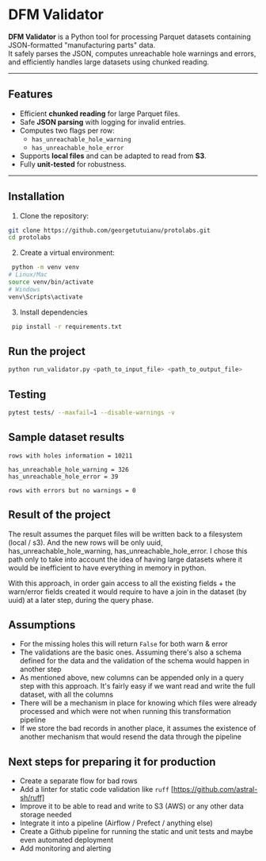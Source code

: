 # DFM Validator

**DFM Validator** is a Python tool for processing Parquet datasets containing JSON-formatted "manufacturing parts" data.  
It safely parses the JSON, computes unreachable hole warnings and errors, and efficiently handles large datasets using chunked reading.  

---

## Features

- Efficient **chunked reading** for large Parquet files.
- Safe **JSON parsing** with logging for invalid entries.
- Computes two flags per row:
  - `has_unreachable_hole_warning`
  - `has_unreachable_hole_error`
- Supports **local files** and can be adapted to read from **S3**.
- Fully **unit-tested** for robustness.

---

## Installation

1. Clone the repository:

```bash
git clone https://github.com/georgetutuianu/protolabs.git
cd protolabs
```

2. Create a virtual environment:
```bash
 python -m venv venv
# Linux/Mac
source venv/bin/activate
# Windows
venv\Scripts\activate

```

3. Install dependencies
```bash
 pip install -r requirements.txt
```

## Run the project
```bash
python run_validator.py <path_to_input_file> <path_to_output_file>
```

## Testing
```bash
pytest tests/ --maxfail=1 --disable-warnings -v
```

## Sample dataset results
```text
rows with holes information = 10211

has_unreachable_hole_warning = 326
has_unreachable_hole_error = 39

rows with errors but no warnings = 0
```

## Result of the project
The result assumes the parquet files will be written back to a filesystem (local / s3). And the new rows will be only
uuid, has_unreachable_hole_warning, has_unreachable_hole_error. I chose this path only to take into account the idea of 
having large datasets where it would be inefficient to have everything in memory in python. 

With this approach, in order gain access to all the existing fields + the warn/error fields created it would require
to have a join in the dataset (by uuid) at a later step, during the query phase.

## Assumptions
- For the missing holes this will return `False` for both warn & error
- The validations are the basic ones. Assuming there's also a schema defined for the data and the validation of the 
schema would happen in another step
- As mentioned above, new columns can be appended only in a query step with this approach. It's fairly easy if we want
read and write the full dataset, with all the columns
- There will be a mechanism in place for knowing which files were already processed and which were not when running this
transformation pipeline
- If we store the bad records in another place, it assumes the existence of another mechanism that would resend the
data through the pipeline

## Next steps for preparing it for production

- Create a separate flow for bad rows
- Add a linter for static code validation like `ruff` [https://github.com/astral-sh/ruff]
- Improve it to be able to read and write to S3 (AWS) or any other data storage needed
- Integrate it into a pipeline (Airflow / Prefect / anything else)
- Create a Github pipeline for running the static and unit tests and maybe even automated deployment
- Add monitoring and alerting
